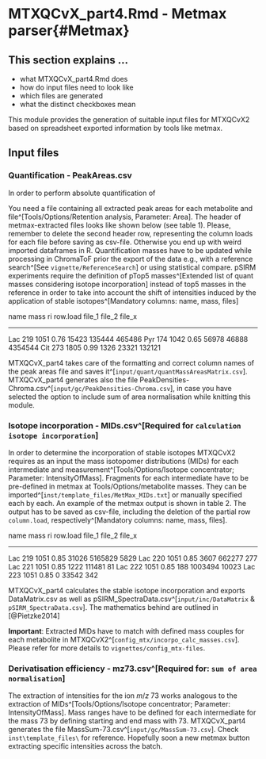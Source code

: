 # MTXQCvX_part4.Rmd - Metmax parser{#Metmax}

## This section explains ...

- what MTXQCvX_part4.Rmd does
- how do input files need to look like
- which files are generated
- what the distinct checkboxes mean



This module provides the generation of suitable input files for MTXQCvX2 based on spreadsheet exported information by tools like metmax. 


## Input files
### Quantification - PeakAreas.csv

In order to perform absolute quantification of 

You need a file containing all extracted peak areas for each metabolite and file^[Tools/Options/Retention analysis, Parameter: Area]. The header of metmax-extracted files looks like shown below (see table 1). Please, remember to delete the second header row, representing the column loads for each file before saving as csv-file. Otherwise you end up with weird imported dataframes in R.
Quantification masses have to be updated while processing in ChromaToF prior the export of the data e.g., with a reference search^[See `vignette/ReferenceSearch`] or using statistical compare. pSIRM experiments require the definition of pTop5 masses^[Extended list of quant masses considering isotope incorporation] instead of top5 masses in the reference in order to take into account the shift of intensities induced by the application of stable isotopes^[Mandatory columns: name, mass, files]



name    mass     ri   row.load   file_1   file_2    file_x
-----  -----  -----  ---------  -------  -------  --------
Lac      219   1051       0.76    15423   135444    465486
Pyr      174   1042       0.65    56978    46888   4354544
Cit      273   1805       0.99     1326    23321    132121

MTXQCvX_part4 takes care of the formatting and correct column names of the peak areas file and saves it^[`input/quant/quantMassAreasMatrix.csv`].  MTXQCvX_part4 generates also the file PeakDensities-Chroma.csv^[`input/gc/PeakDensities-Chroma.csv`], in case you have selected the option to include sum of area normalisation while knitting this module.


### Isotope incorporation - MIDs.csv^[Required for `calculation isotope incorporation`]

In order to determine the incorporation of stable isotopes MTXQCvX2 requires as an input the mass isotopomer distributions (MIDs) for each intermediate and measurement^[Tools/Options/Isotope concentrator; Parameter: IntensityOfMass]. Fragments for each intermediate have to be pre-defined in metmax at Tools/Options/metabolite masses. They can be imported^[`inst/template_files/MetMax_MIDs.txt`] or manually specified each by each. An example of the metmax output is shown in table 2. The output has to be saved as csv-file, including the deletion of the partial row `column.load`, respectively^[Mandatory columns: name, mass, files].



name    mass     ri   row.load   file_1    file_2   file_x
-----  -----  -----  ---------  -------  --------  -------
Lac      219   1051       0.85    31026   5165829     5829
Lac      220   1051       0.85     3607    662277      277
Lac      221   1051       0.85     1222    111481       81
Lac      222   1051       0.85      188   1003494    10023
Lac      223   1051       0.85        0     33542      342

MTXQCvX_part4 calculates the stable isotope incorporation and exports DataMatrix.csv as well as pSIRM_SpectraData.csv^[`input/inc/DataMatrix` & `pSIRM_SpectraData.csv`]. The mathematics behind are outlined in [@Pietzke2014]

**Important**: Extracted MIDs have to match with defined mass couples for each metabolite in MTXQCvX2^[`config_mtx/incorpo_calc_masses.csv`]. Please refer for more details to `vignettes/config_mtx-files`.


### Derivatisation efficiency - mz73.csv^[Required for: `sum of area normalisation`]

The extraction of intensities for the ion $m/z$ 73 works analogous to the extraction of MIDs^[Tools/Options/Isotope concentrator; Parameter: IntensityOfMass]. Mass ranges have to be defined for each intermediate for the mass 73 by defining starting and end mass with 73. MTXQCvX_part4 generates the file MassSum-73.csv^[`input/gc/MassSum-73.csv`]. Check `inst\template_files\` for reference. Hopefully soon a new metmax button extracting specific intensities across the batch.

